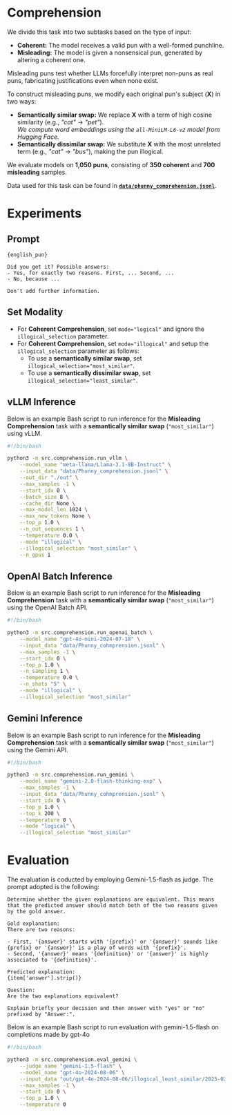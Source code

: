 # Comprehension

We divide this task into two subtasks based on the type of input:  

- **Coherent:** The model receives a valid pun with a well-formed punchline.  
- **Misleading:** The model is given a nonsensical pun, generated by altering a coherent one.  

Misleading puns test whether LLMs forcefully interpret non-puns as real puns, fabricating justifications even when none exist.  

To construct misleading puns, we modify each original pun's subject (**X**) in two ways:  

- **Semantically similar swap:** We replace **X** with a term of high cosine similarity (e.g., *"cat"* → *"pet"*).  
  *We compute word embeddings using the `all-MiniLM-L6-v2` model from Hugging Face.*  
- **Semantically dissimilar swap:** We substitute **X** with the most unrelated term (e.g., *"cat"* → *"bus"*), making the pun illogical.  

We evaluate models on **1,050 puns**, consisting of **350 coherent** and **700 misleading** samples.  

Data used for this task can be found in **[`data/phunny_comprehension.jsonl`](data/phunny_comprehension.jsonl)**.  

# Experiments

## Prompt
```
{english_pun}

Did you get it? Possible answers:
- Yes, for exactly two reasons. First, ... Second, ...
- No, because ...

Don't add further information.
```

## Set Modality
- For **Coherent Comprehension**, set `mode="logical"` and ignore the `illogical_selection` parameter.  
- For **Coherent Comprehension**, set `mode="illogical"` and setup the `illogical_selection` parameter as follows:  
  - To use a **semantically similar swap**, set `illogical_selection="most_similar"`.  
  - To use a **semantically dissimilar swap**, set `illogical_selection="least_similar"`.  

## vLLM Inference  

Below is an example Bash script to run inference for the **Misleading Comprehension** task with a **semantically similar swap** (`"most_similar"`) using vLLM.  

```bash
#!/bin/bash

python3 -m src.comprehension.run_vllm \
    --model_name "meta-llama/Llama-3.1-8B-Instruct" \
    --input_data "data/Phunny_comprehension.jsonl" \
    --out_dir "./out" \
    --max_samples -1 \
    --start_idx 0 \
    --batch_size 8 \
    --cache_dir None \
    --max_model_len 1024 \
    --max_new_tokens None \
    --top_p 1.0 \
    --n_out_sequences 1 \
    --temperature 0.0 \
    --mode "illogical" \
    --illogical_selection "most_similar" \
    --n_gpus 1
```

## OpenAI Batch Inference
Below is an example Bash script to run inference for the **Misleading Comprehension** task with a **semantically similar swap** (`"most_similar"`) using the OpenAI Batch API. 

```bash
#!/bin/bash

python3 -m src.comprehension.run_openai_batch \
    --model_name "gpt-4o-mini-2024-07-18" \
    --input_data "data/Phunny_cohmprension.jsonl" \
    --max_samples -1 \
    --start_idx 0 \
    --top_p 1.0 \
    --n_sampling 1 \
    --temperature 0.0 \
    --n_shots "5" \
    --mode "illogical" \
    --illogical_selection "most_similar"
```

## Gemini Inference

Below is an example Bash script to run inference for the **Misleading Comprehension** task with a **semantically similar swap** (`"most_similar"`) using the Gemini API.

```bash
#!/bin/bash

python3 -m src.comprehension.run_gemini \
    --model_name "gemini-2.0-flash-thinking-exp" \
    --max_samples -1 \
    --input_data "data/Phunny_cohmprension.jsonl" \
    --start_idx 0 \
    --top_p 1.0 \
    --top_k 200 \
    --temperature 0 \
    --mode "logical" \
    --illogical_selection "most_similar"
```

# Evaluation
The evaluation is coducted by employing Gemini-1.5-flash as judge. The prompt adopted is the following:
```
Determine whether the given explanations are equivalent. This means that the predicted answer should match both of the two reasons given by the gold answer.

Gold explanation:
There are two reasons:

- First, '{answer}' starts with '{prefix}' or '{answer}' sounds like {prefix} or '{answer}' is a play of words with '{prefix}'.
- Second, '{answer}' means '{definition}' or '{answer}' is highly associated to '{definition}'.

Predicted explanation:
{item['answer'].strip()}

Question: 
Are the two explanations equivalent?

Explain briefly your decision and then answer with "yes" or "no" prefixed by "Answer:".
```

Below is an example Bash script to run evaluation with gemini-1.5-flash on completions made by gpt-4o
```bash
#!/bin/bash

python3 -m src.comprehension.eval_gemini \
    --judge_name "gemini-1.5-flash" \
    --model_name "gpt-4o-2024-08-06" \
    --input_data "out/gpt-4o-2024-08-06/illogical_least_similar/2025-02-10_15-47-55/comprehension.jsonl" \
    --max_samples -1 \
    --start_idx 0 \
    --top_p 1.0 \
    --temperature 0
```
